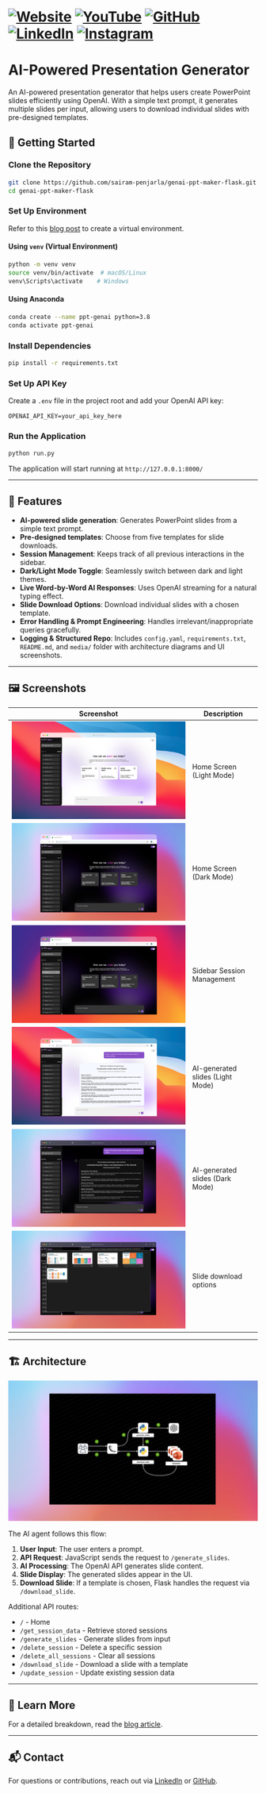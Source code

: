 # [![Website](https://img.shields.io/badge/Website-Visit-brightgreen)](https://psairam9301.wixsite.com/website) [![YouTube](https://img.shields.io/badge/YouTube-Subscribe-red)](https://www.youtube.com/@sairampenjarla) [![GitHub](https://img.shields.io/badge/GitHub-Explore-black)](https://github.com/sairam-penjarla) [![LinkedIn](https://img.shields.io/badge/LinkedIn-Connect-blue)](https://www.linkedin.com/in/sairam-penjarla-b5041b121/) [![Instagram](https://img.shields.io/badge/Instagram-Follow-ff69b4)](https://www.instagram.com/sairam.ipynb/)

# AI-Powered Presentation Generator

An AI-powered presentation generator that helps users create PowerPoint slides efficiently using OpenAI. With a simple text prompt, it generates multiple slides per input, allowing users to download individual slides with pre-designed templates.

## 🚀 Getting Started

### Clone the Repository
```bash
git clone https://github.com/sairam-penjarla/genai-ppt-maker-flask.git
cd genai-ppt-maker-flask
```

### Set Up Environment
Refer to this [blog post](https://sairampenjarla.notion.site/Environment-171d56a2fc2780dd9efcd4cef331fa2c) to create a virtual environment.

#### Using `venv` (Virtual Environment)
```bash
python -m venv venv
source venv/bin/activate  # macOS/Linux
venv\Scripts\activate    # Windows
```

#### Using Anaconda
```bash
conda create --name ppt-genai python=3.8
conda activate ppt-genai
```

### Install Dependencies
```bash
pip install -r requirements.txt
```

### Set Up API Key
Create a `.env` file in the project root and add your OpenAI API key:
```env
OPENAI_API_KEY=your_api_key_here
```

### Run the Application
```bash
python run.py
```

The application will start running at `http://127.0.0.1:8000/`

---

## 📌 Features
- **AI-powered slide generation**: Generates PowerPoint slides from a simple text prompt.
- **Pre-designed templates**: Choose from five templates for slide downloads.
- **Session Management**: Keeps track of all previous interactions in the sidebar.
- **Dark/Light Mode Toggle**: Seamlessly switch between dark and light themes.
- **Live Word-by-Word AI Responses**: Uses OpenAI streaming for a natural typing effect.
- **Slide Download Options**: Download individual slides with a chosen template.
- **Error Handling & Prompt Engineering**: Handles irrelevant/inappropriate queries gracefully.
- **Logging & Structured Repo**: Includes `config.yaml`, `requirements.txt`, `README.md`, and `media/` folder with architecture diagrams and UI screenshots.

---


## 🖼️ Screenshots
| Screenshot | Description |
|------------|------------|
| ![Home Screen](media/screenshot_1.png) | Home Screen (Light Mode) |
| ![Dark Mode](media/screenshot_2.png) | Home Screen (Dark Mode) |
| ![Session Management](media/screenshot_3.png) | Sidebar Session Management |
| ![Generated Slides (Light Mode)](media/screenshot_4.png) | AI-generated slides (Light Mode) |
| ![Generated Slides (Dark Mode)](media/screenshot_5.png) | AI-generated slides (Dark Mode) |
| ![Download Options](media/screenshot_6.png) | Slide download options |

---

## 🏗️ Architecture
![Architecture Diagram](media/architecture_Diagram1.png)

The AI agent follows this flow:
1. **User Input**: The user enters a prompt.
2. **API Request**: JavaScript sends the request to `/generate_slides`.
3. **AI Processing**: The OpenAI API generates slide content.
4. **Slide Display**: The generated slides appear in the UI.
5. **Download Slide**: If a template is chosen, Flask handles the request via `/download_slide`.

Additional API routes:
- `/` - Home
- `/get_session_data` - Retrieve stored sessions
- `/generate_slides` - Generate slides from input
- `/delete_session` - Delete a specific session
- `/delete_all_sessions` - Clear all sessions
- `/download_slide` - Download a slide with a template
- `/update_session` - Update existing session data

---

## 📖 Learn More
For a detailed breakdown, read the [blog article](https://sairampenjarla.notion.site/Meeting-Notes-Generator-18bd56a2fc2780b88319d34a2436342c?pvs=4).

---

## 📬 Contact
For questions or contributions, reach out via [LinkedIn](https://www.linkedin.com/in/sairam-penjarla-b5041b121/) or [GitHub](https://github.com/sairam-penjarla).
